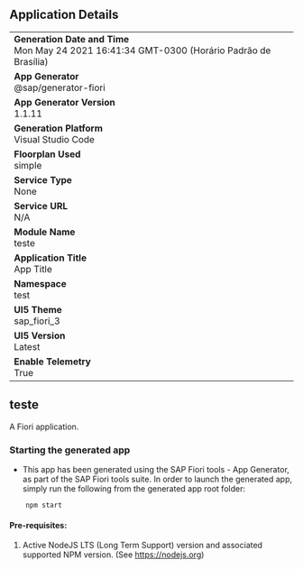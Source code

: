 ## Application Details
|               |
| ------------- |
|**Generation Date and Time**<br>Mon May 24 2021 16:41:34 GMT-0300 (Horário Padrão de Brasília)|
|**App Generator**<br>@sap/generator-fiori|
|**App Generator Version**<br>1.1.11|
|**Generation Platform**<br>Visual Studio Code|
|**Floorplan Used**<br>simple|
|**Service Type**<br>None|
|**Service URL**<br>N/A
|**Module Name**<br>teste|
|**Application Title**<br>App Title|
|**Namespace**<br>test|
|**UI5 Theme**<br>sap_fiori_3|
|**UI5 Version**<br>Latest|
|**Enable Telemetry**<br>True|

## teste

A Fiori application.

### Starting the generated app

-   This app has been generated using the SAP Fiori tools - App Generator, as part of the SAP Fiori tools suite.  In order to launch the generated app, simply run the following from the generated app root folder:

```
    npm start
```

#### Pre-requisites:

1. Active NodeJS LTS (Long Term Support) version and associated supported NPM version.  (See https://nodejs.org)


